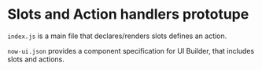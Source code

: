 # Slots and Action handlers prototupe

`index.js` is a main file that declares/renders slots defines an action.

`now-ui.json` provides a component specification for UI Builder, that includes slots and actions.
